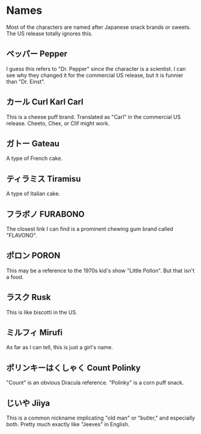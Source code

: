 # Names

Most of the characters are named after Japanese
snack brands or sweets. The US release totally
ignores this.

## ペッパー Pepper
I guess this refers to "Dr. Pepper" since the
character is a scientist. I can see why they
changed it for the commercial US release,
but it is funnier than "Dr. Einst".

## カール Curl Karl Carl
This is a cheese puff brand. Translated as "Carl"
in the commercial US release. Cheeto, Chex, or
Clif might work.

## ガトー Gateau
A type of French cake.

## ティラミス Tiramisu
A type of Italian cake.

## フラボノ FURABONO
The closest link I can find is a prominent chewing
gum brand called "FLAVONO".

## ポロン PORON
This may be a reference to the 1970s kid's show
"Little Pollon". But that isn't a food.

## ラスク Rusk
This is like biscotti in the US.

## ミルフィ Mirufi
As far as I can tell, this is just a girl's name.

## ポリンキーはくしゃく Count Polinky
"Count" is an obvious Dracula reference.
"Polinky" is a corn puff snack.

## じいや Jiiya
This is a common nickname implicating "old man" or
"butler," and especially both. Pretty much exactly
like "Jeeves" in English.
